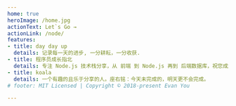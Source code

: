 ```yaml
---
home: true
heroImage: /home.jpg
actionText: Let`s Go →
actionLink: /node/
features:
- title: day day up
  details: 记录每一天的进步, 一分耕耘，一分收获.
- title: 程序员成长指北
  details: 专注 Node.js 技术栈分享，从 前端 到 Node.js 再到 后端数据库，祝您成为优秀的高级 Node.js 全栈工程师
- title: koala
  details: 一个有趣的且乐于分享的人。座右铭：今天未完成的，明天更不会完成。
# footer: MIT Licensed | Copyright © 2018-present Evan You

---
```

